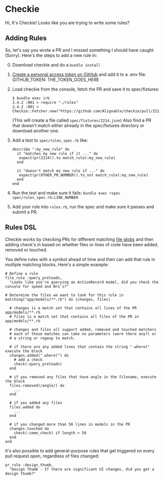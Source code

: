 # Checkie

Hi, It's Checkie! Looks like you are trying to write some rules?

## Adding Rules

So, let's say you wrote a PR and I missed something I should have caught (Sorry). Here's the steps to add a new rule in:

0. Download checkie and do a `bundle install`
1. [Create a personal access token on GitHub](https://help.github.com/articles/creating-a-personal-access-token-for-the-command-line/) and add it to a .env file:
    GITHUB_TOKEN: THE_TOKEN_GOES_HERE
     
2. Load checkie from the console, fetch the PR and save it to spec/fixtures:
   
   ```
   $ bundle exec irb
   2.4.2 :001 > require "./rules"
   2.4.2 :001 > Checkie::Fetcher.new("https://github.com/Alignable/checkie/pull/2214").save
   ```

   (This will create a file called `spec/fixtures/2214.json`) 
   Also find a PR that doesn't match either already in the spec/fixtures directory or
   download another one.

3. Add a test to `spec/rules_spec.rb` like:

   ```
   describe ":my_new_rule" do
     it "matches my new rule if it ..." do
      expect(pr(2214)).to match_rule(:my_new_rule)
     end

     it "doesn't match my new rule if ..." do
      expect(pr(OTHER_PR_NUMBER)).to_not match_rule(:my_new_rule)
     end
   end
   ```

4. Run the test and make sure it fails: `bundle exec rspec spec/rules_spec.rb:LINE_NUMBER`

5. Add your rule into `rules.rb`, run the spec and make sure it passes and submit a PR.

## Rules DSL

Checkie works by checking PRs for different matching [file globs](https://ruby-doc.org/core-2.5.1/Dir.html#method-c-glob) and then adding check's in based on whether files or lines of code have been added, removed or touched. 

You define rules with a symbol ahead of time and then can add that rule in multiple matching blocks. Here's a simple example:

```
# Define a rule
file_rule :query_preloads,
  "Looks like you're querying an ActiveRecord model, did you check the console for speed and N+1's?"

# Determine the files we want to look for this rule in
matching("app/models/**.rb") do |changes, files| 

  # changes is a match set that contains all lines of the PR app/models/**.rb
  # files is a match set that contains all files of the PR in app/models/**.rb

  # changes and files all support added, removed and touched matchers
  # each of those matches can take no parameters (were there any?) or
  # a string or regexp to match.

  # if there are any added lines that contain the string ".where(" execute the block
  changes.added(".where(") do
    # add a check 
    check(:query_preloads)
  end

  # if you removed any files that have angle in the filename, execute the block
  files.removed(/angle/) do
    ...
  end

  # if you added any files 
  files.added do
    ...
  end

  # if you changed more than 50 lines in models in the PR
  changes.touched do
    check(:some_check) if length > 50
  end
end
```

It's also possible to add general-purpose rules that get triggered on every pull request open, regardless of files changed:

```
pr_rule :design_thumb, 
  "Design Thumb - If there are significant UI changes, did you get a design thumb?"
```

